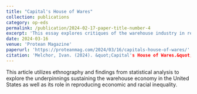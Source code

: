 ```yaml
---
title: "Capital's House of Wares"
collection: publications
category: op-eds
permalink: /publication/2024-02-17-paper-title-number-4
excerpt: 'This essay explores critiques of the warehouse industry in reproducing economic and racial inequality.'
date: 2024-03-16
venue: 'Protean Magazine'
paperurl: 'https://proteanmag.com/2024/03/16/capitals-house-of-wares/'
citation: 'Melchor, Ivan. (2024). &quot;Capital's House of Wares.&quot; <i>GitHub Protean Magazine</i>.'
---
```


This article utilizes ethnography and findings from statistical analysis to explore the underpinnings sustaining the warehouse economy in the United States as well as its role in reproducing economic and racial inequality.
